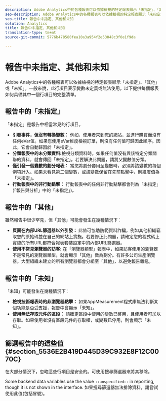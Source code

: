 ```yaml
---
description: Adobe Analytics中的各種報表可以依據檢視的特定報表顯示「未指定」、「其他」或「未知」。一般來說，此行項目表示變數未定義或無法使用。
seo-description: Adobe Analytics中的各種報表可以依據檢視的特定報表顯示「未指定」、「其他」或「未知」。一般來說，此行項目表示變數未定義或無法使用。
seo-title: 報告中未指定、其他和未知
solution: Analytics
title: 報告中未指定、其他和未知
translation-type: tm+mt
source-git-commit: 5776b478580fea10a3a954f2e53048c3f0e1f9da

---
```



# 報告中未指定、其他和未知

Adobe Analytics中的各種報表可以依據檢視的特定報表顯示「未指定」、「其他」或「未知」。一般來說，此行項目表示變數未定義或無法使用。以下提供每個報表如何具備其中一個行項目的完整清單。

## 報告中的「未指定」

「未指定」是報告中相當常見的行項目。

* **引發事件，但沒有轉換變數：** 例如，使用者來到您的網站，並進行購買而沒有任何eVar值。如果您使用eVar維度檢視訂單，則沒有任何值可歸因此順序。因此，它會自動歸因於「未指定」。
* **分類報表中的未分類資料:**&#x200B;檢視分類資料時，如果任何值沒有與該特定分類關聯的資料，就會傳回「未指定」。若要解決此問題，請將父變數值分類。
* **僅引發一個變數的劃分報表：** 當您將劃分套用至變數時，必須將該變數的每個例項計入。如果未看見第二個變數，或該變數保留在先前點擊中，則維度值為「未指定」。
* **行動報表中的非行動點擊：** 行動報表中的任何非行動點擊都會列為「未指定」(「報告與分析」中的「未指定」)。

## 報告中的「其他」

雖然報告中很少罕見，但「其他」可能會發生在幾種情況下：

* **頁面在內部URL篩選器以外引發：** 此值可協助防範資料詐騙，例如其他組織竊取您的原始碼並在自己的網站上實施。若要修正此問題，請確定您的程式碼上實施的所有URL都符合報表套裝設定中的內部URL篩選器。
* **使用不常見瀏覽器的訪客:** 在「瀏覽器類型」報表中，如果訪客使用的瀏覽器不是常見的瀏覽器類型，就會顯示「其他」做為劃分。有許多公司生產瀏覽器。大型組織未建立的所有瀏覽器都會分組至「其他」，以避免報告雜亂。

## 報告中的「未知」

「未知」可能發生在幾種情況下：

* **檢視技術報表時的非瀏覽器點擊：** 如果AppMeasurement程式庫無法判斷某個功能是否受支援，報告中會顯示「未知」。
* **使用無法存取元件的區段：** 請確定區段中使用的變數已啓用，且使用者可加以存取。如果使用者沒有區段元件的存取權，或變數已停用，則會顯示「未知」。

## 篩選報告中的這些值 {#section_5536E2B419D445D39C932E8F12C0070C}

在大部分情況下，忽略這些行項目是安全的。可使用搜尋篩選器來將其移除。

Some backend data variables use the value `::unspecified::` in reporting, though it is not shown in the interface. 如果搜尋篩選器無法排除資料，請嘗試使用此值(包括冒號)。
